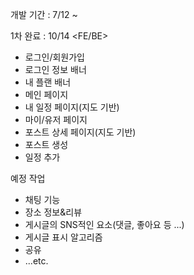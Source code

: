 개발 기간 : 7/12 ~

1차 완료 : 10/14
<FE/BE>
- 로그인/회원가입
- 로그인 정보 배너
- 내 플랜 배너
- 메인 페이지
- 내 일정 페이지(지도 기반)
- 마이/유저 페이지
- 포스트 상세 페이지(지도 기반)
- 포스트 생성
- 일정 추가

예정 작업
- 채팅 기능
- 장소 정보&리뷰
- 게시글의 SNS적인 요소(댓글, 좋아요 등 ...)
- 게시글 표시 알고리즘
- 공유
- ...etc.